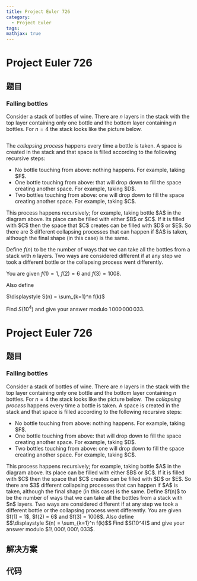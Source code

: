 ```yaml
---
title: Project Euler 726
category:
  - Project Euler
tags:
mathjax: true
---
```

<escape><!-- more --></escape>
    
# Project Euler 726
## 题目
### Falling bottles



Consider a stack of bottles of wine. There are $n$ layers in the stack with the top layer containing only one bottle and the bottom layer containing $n$ bottles. For $n=4$ the stack looks like the picture below.

<div class="center">
<img src="project/images/p726_FallingBottles.jpg" class="dark_img" alt="" /></div>

The <i>collapsing process</i> happens every time a bottle is taken. A space is created in the stack and that space is filled according to the following recursive steps:
<ul><li>No bottle touching from above: nothing happens. For example, taking $F$.</li>
<li>One bottle touching from above: that will drop down to fill the space creating another space. For example, taking $D$.</li>
<li>Two bottles touching from above: one will drop down to fill the space creating another space. For example, taking $C$.</li>
</ul>
This process happens recursively; for example, taking bottle $A$ in the diagram above. Its place can be filled with either $B$ or $C$. If it is filled with $C$ then the space that $C$ creates can be filled with $D$ or $E$. So there are 3 different collapsing processes that can happen if $A$ is taken, although the final shape (in this case) is the same.


Define $f(n)$ to be the number of ways that we can take all the bottles from a stack with $n$ layers. 
Two ways are considered different if at any step we took a different bottle or the collapsing process went differently.


You are given $f(1) = 1$, $f(2) = 6$ and $f(3) = 1008$.

Also define
<div class="center">
$\displaystyle	S(n) = \sum_{k=1}^n f(k)$</div>

Find $S(10^4)$ and give your answer modulo $1\,000\,000\,033$.



# Project Euler 726
## 题目
### Falling bottles

Consider a stack of bottles of wine. There are $n$ layers in the stack with the top layer containing only one bottle and the bottom layer containing $n$ bottles. For $n=4$ the stack looks like the picture below.
<img src="https://projecteuler.net/project/images/p726_FallingBottles.jpg" alt="">
The <i>collapsing process</i> happens every time a bottle is taken. A space is created in the stack and that space is filled according to the following recursive steps:
<ul>
<li>No bottle touching from above: nothing happens. For example, taking $F$.</li>
<li>One bottle touching from above: that will drop down to fill the space creating another space. For example, taking $D$.</li>
<li>Two bottles touching from above: one will drop down to fill the space creating another space. For example, taking $C$.</li>
</ul>
This process happens recursively; for example, taking bottle $A$ in the diagram above. Its place can be filled with either $B$ or $C$. If it is filled with $C$ then the space that $C$ creates can be filled with $D$ or $E$. So there are $3$ different collapsing processes that can happen if $A$ is taken, although the final shape (in this case) is the same.
Define $f(n)$ to be the number of ways that we can take all the bottles from a stack with $n$ layers. Two ways are considered different if at any step we took a different bottle or the collapsing process went differently.
You are given $f(1) = 1$, $f(2) = 6$ and $f(3) = 1008$.
Also define<br>$$\displaystyle    S(n) = \sum_{k=1}^n f(k)$$
Find $S(10^4)$ and give your answer modulo $1\ 000\ 000\ 033$.


## 解决方案


## 代码


